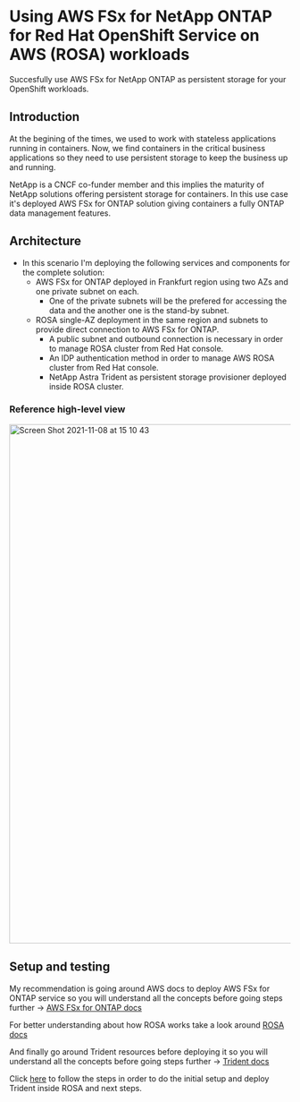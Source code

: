 # Using AWS FSx for NetApp ONTAP for Red Hat OpenShift Service on AWS (ROSA) workloads
Succesfully use AWS FSx for NetApp ONTAP as persistent storage for your OpenShift workloads.

## Introduction

At the begining of the times, we used to work with stateless applications running in containers. Now, we find containers in the critical business applications so they need to use persistent storage to keep the business up and running.

NetApp is a CNCF co-funder member and this implies the maturity of NetApp solutions offering persistent storage for containers. In this use case it's deployed AWS FSx for ONTAP solution giving containers a fully ONTAP data management features.

## Architecture

- In this scenario I'm deploying the following services and components for the complete solution:
    - AWS FSx for ONTAP deployed in Frankfurt region using two AZs and one private subnet on each.
        - One of the private subnets will be the prefered for accessing the data and the another one is the stand-by subnet.
    - ROSA single-AZ deployment in the same region and subnets to provide direct connection to AWS FSx for ONTAP.
        - A public subnet and outbound connection is necessary in order to manage ROSA cluster from Red Hat console. 
        - An IDP authentication method in order to manage AWS ROSA cluster from Red Hat console.
        - NetApp Astra Trident as persistent storage provisioner deployed inside ROSA cluster.

### Reference high-level view

<img width="928" alt="Screen Shot 2021-11-08 at 15 10 43" src="https://user-images.githubusercontent.com/59535705/140756731-aa70cbad-0cc4-462d-b0b0-924c1bfe7321.png">

## Setup and testing

My recommendation is going around AWS docs to deploy AWS FSx for ONTAP service so you will understand all the concepts before going steps further -> [AWS FSx for ONTAP docs](https://docs.aws.amazon.com/fsx/latest/ONTAPGuide/getting-started.html)

For better understanding about how ROSA works take a look around [ROSA docs](https://docs.aws.amazon.com/ROSA/latest/userguide/getting-started.html)

And finally go around Trident resources before deploying it so you will understand all the concepts before going steps further -> [Trident docs](https://github.com/NetApp/trident)

Click [here](0-Initial_setup/README-initial.md) to follow the steps in order to do the initial setup and deploy Trident inside ROSA and next steps.
